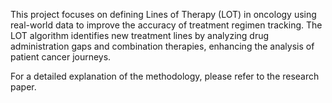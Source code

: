 This project focuses on defining Lines of Therapy (LOT) in oncology using real-world data to improve the accuracy of treatment regimen tracking. 
The LOT algorithm identifies new treatment lines by analyzing drug administration gaps and combination therapies, enhancing the analysis of patient cancer journeys.

For a detailed explanation of the methodology, please refer to the research paper.
